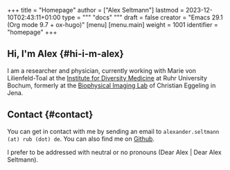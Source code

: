 +++
title = "Homepage"
author = ["Alex Seltmann"]
lastmod = 2023-12-10T02:43:11+01:00
type = """
  "docs"
  """
draft = false
creator = "Emacs 29.1 (Org mode 9.7 + ox-hugo)"
[menu]
  [menu.main]
    weight = 1001
    identifier = "homepage"
+++

## Hi, I'm Alex {#hi-i-m-alex}

I am a researcher and physician, currently working with Marie von
Lilienfeld-Toal at the [Institute for Diversity Medicine](https://news.rub.de/leute/2023-07-07-medizin-willst-du-mich-behandeln-musst-du-wissen-wer-ich-bin) at Ruhr University
Bochum, formerly at the [Biophysical Imaging Lab](http://www.biophysical-imaging.com) of Christian Eggeling in Jena.


## Contact {#contact}

You can get in contact with me by sending an email to `alexander.seltmann (at) rub
(dot) de`. You can also find me on [Github](https://github.com/aseltmann).

I prefer to be addressed with neutral or no pronouns (Dear Alex | Dear Alex
Seltmann).
